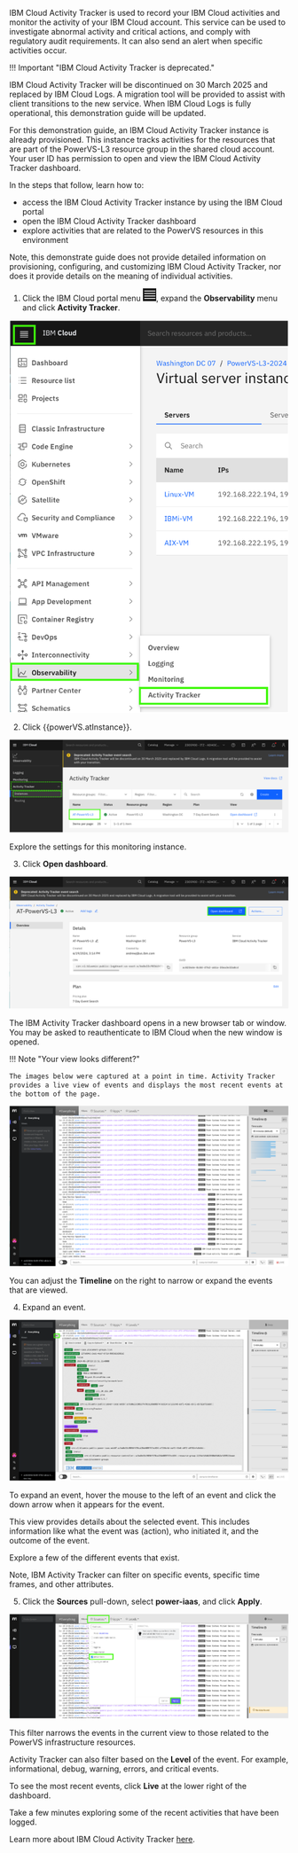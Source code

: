 IBM Cloud Activity Tracker is used to record your IBM Cloud activities and monitor the activity of your IBM Cloud account. This service can be used to investigate abnormal activity and critical actions, and comply with regulatory audit requirements. It can also send an alert when specific activities occur.

!!! Important "IBM Cloud Activity Tracker is deprecated."

   IBM Cloud Activity Tracker will be discontinued on 30 March 2025 and replaced by IBM Cloud Logs. A migration tool will be provided to assist with client transitions to the new service. When IBM Cloud Logs is fully operational, this demonstration guide will be updated.

For this demonstration guide, an IBM Cloud Activity Tracker instance is already provisioned. This instance tracks activities for the resources that are part of the PowerVS-L3 resource group in the shared cloud account. Your user ID has permission to open and view the IBM Cloud Activity Tracker dashboard. 

In the steps that follow, learn how to:

- access the IBM Cloud Activity Tracker instance by using the IBM Cloud portal
- open the IBM Cloud Activity Tracker dashboard
- explore activities that are related to the PowerVS resources in this environment

Note, this demonstrate guide does not provide detailed information on provisioning, configuring, and customizing IBM Cloud Activity Tracker, nor does it provide details on the meaning of individual activities.

1. Click the IBM Cloud portal menu ![](_attachments/hamburgerIcon.png), expand the **Observability** menu and click **Activity Tracker**.

![](_attachments/ActivityTrackerMenu.png)

2. Click {{powerVS.atInstance}}.

![](_attachments/ATInstances.png)

Explore the settings for this monitoring instance.

3. Click **Open dashboard**.

![](_attachments/ATOpenDashboard.png)

The IBM Activity Tracker dashboard opens in a new browser tab or window. You may be asked to reauthenticate to IBM Cloud when the new window is opened.

!!! Note "Your view looks different?"

    The images below were captured at a point in time. Activity Tracker provides a live view of events and displays the most recent events at the bottom of the page.

![](_attachments/ATDashboard-1.png)

You can adjust the **Timeline** on the right to narrow or expand the events that are viewed.

4. Expand an event.

![](_attachments/ATDashboard-2.png)

To expand an event, hover the mouse to the left of an event and click the down arrow when it appears for the event. 

This view provides details about the selected event. This includes information like what the event was (action), who initiated it, and the outcome of the event.

Explore a few of the different events that exist.

Note, IBM Activity Tracker can filter on specific events, specific time frames, and other attributes.

5. Click the **Sources** pull-down, select **power-iaas**, and click **Apply**.

![](_attachments/AT-ApplyFilter.png)

This filter narrows the events in the current view to those related to the PowerVS infrastructure resources.

Activity Tracker can also filter based on the **Level** of the event. For example, informational, debug, warning, errors, and critical events. 

To see the most recent events, click **Live** at the lower right of the dashboard.

Take a few minutes exploring some of the recent activities that have been logged.

Learn more about IBM Cloud Activity Tracker <a href="https://cloud.ibm.com/docs/activity-tracker?topic=activity-tracker-about" target="_blank">here</a>.